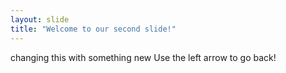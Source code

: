 ```yaml
---
layout: slide
title: "Welcome to our second slide!"
---
```

changing this with something new
Use the left arrow to go back!

